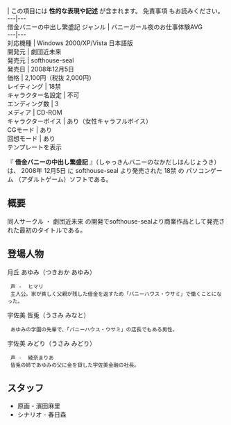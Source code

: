 |  この項目には **性的な表現や記述** が含まれます。  免責事項  もお読みください。  
---|---  
借金バニーの中出し繁盛記  ジャンル  |  バニーガール夜のお仕事体験AVG   
---|---  
対応機種  |  Windows 2000/XP/Vista 日本語版   
開発元  |  劇団近未来   
発売元  |  softhouse-seal   
発売日  |  2008年12月5日   
価格  |  2,100円（税抜 2,000円）   
レイティング  |  18禁   
キャラクター名設定  |  不可   
エンディング数  |  3     
メディア  |  CD-ROM   
キャラクターボイス  |  あり（女性キャラフルボイス）   
CGモード  |  あり   
回想モード  |  あり   
テンプレートを表示  
  
『 **借金バニーの中出し繁盛記** 』（しゃっきんバニーのなかだしはんじょうき）は、  2008年  12月5日  に  softhouse-seal
より発売された  18禁  の  パソコンゲーム  （アダルトゲーム）ソフトである。

##  概要  

同人サークル  ・  劇団近未来  の開発でsofthouse-sealより商業作品として発売された最初のタイトルである。

##  登場人物  

月丘 あゆみ（つきおか あゆみ）

     声 -  ヒマリ 
     主人公。家が貧しく父親が残した借金を返すため「バニーハウス・ウサミ」で働くことになった。 
宇佐美 皆兎（うさみ みなと）

     あゆみの学園の先輩で、「バニーハウス・ウサミ」の店長でもある男性。 
宇佐美 みどり（うさみ みどり）

     声 -  綾奈まりあ 
     皆兎の姉であゆみの父に金を貸した宇佐美金融の社長。 

##  スタッフ  

  * 原画 -  濱田麻里 
  * シナリオ -  春日森 

